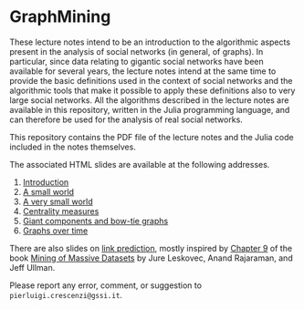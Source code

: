 # GraphMining
These lecture notes intend to be an introduction to the algorithmic aspects present in the analysis of social networks (in general, of graphs). In particular, since data relating to gigantic social networks have been available for several years, the lecture notes intend at the same time to provide the basic definitions used in the context of social networks and the algorithmic tools that make it possible to apply these definitions also to very large social networks. All the algorithms described in the lecture notes are available in this repository, written in the Julia programming language, and can therefore be used for the analysis of real social networks.

This repository contains the PDF file of the lecture notes and the Julia code included in the notes themselves.

The associated HTML slides are available at the following addresses.

1. [Introduction](https://pilucrescenzi.it/slides/gm/gm01/)
2. [A small world](https://pilucrescenzi.it/slides/gm/gm02/)
3. [A very small world](https://pilucrescenzi.it/slides/gm/gm03/)
4. [Centrality measures](https://pilucrescenzi.it/slides/gm/gm04/)
5. [Giant components and bow-tie graphs](https://pilucrescenzi.it/slides/gm/gm05/)
6. [Graphs over time](https://pilucrescenzi.it/slides/gm/gm06/)

There are also slides on [link prediction](https://pilucrescenzi.it/slides/gm/gma01/), mostly inspired by [Chapter 9](http://infolab.stanford.edu/~ullman/mmds/ch9.pdf) of the book [Mining of Massive Datasets](http://www.mmds.org) by Jure Leskovec, Anand Rajaraman, and Jeff Ullman.

Please report any error, comment, or suggestion to `pierluigi.crescenzi@gssi.it`.
